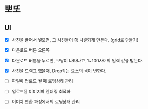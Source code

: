 # 뽀또

## UI

- [x] 사진을 끌어서 넣으면, 그 사진들이 쭉 나열되게 만든다. (grid로 만들기)
- [x] 다운로드 버튼 오른쪽
- [x] 다운로드 버튼을 누르면, 모달이 나타나고, 1~100사이의 입력 값을 받는다.

- [x] 사진을 드랙그 했을때, Drop되는 요소의 색이 변한다.

- [ ] 파일이 업로드 될 때 로딩상태 관리
- [ ] 업로드된 이미지이 렌더링 최적화
- [ ] 이미지 변환 과정에서의 로딩상태 관리
